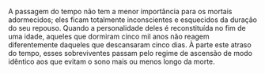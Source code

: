 ﻿A passagem do tempo não tem a menor importância para os mortais adormecidos; eles ficam totalmente inconscientes e esquecidos da duração do seu repouso. Quando a personalidade deles é reconstituída no fim de uma idade, aqueles que dormiram cinco mil anos não reagem  diferentemente daqueles que descansaram cinco dias. À parte este atraso do tempo, esses sobreviventes passam pelo regime de ascensão de modo idêntico aos que evitam o sono mais ou menos longo da morte.